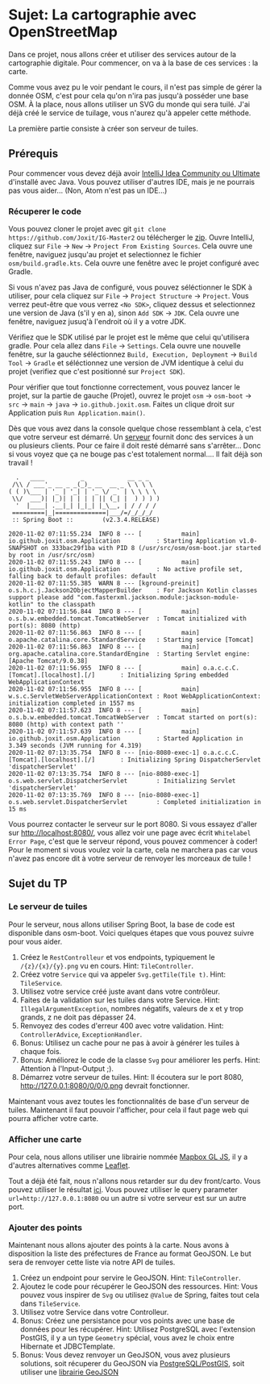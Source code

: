 # Sujet: La cartographie avec OpenStreetMap

Dans ce projet, nous allons créer et utiliser des services autour de la cartographie digitale. Pour commencer, on va à la base de ces services : la carte.

Comme vous avez pu le voir pendant le cours, il n'est pas simple de gérer la donnée OSM, c'est pour cela qu'on n'ira pas jusqu'à posséder une base OSM. À la place, nous allons utiliser un SVG du monde qui sera tuilé. J'ai déjà créé le service de tuilage, vous n'aurez qu'à appeler cette méthode.

La première partie consiste à créer son serveur de tuiles.

## Prérequis

Pour commencer vous devez déjà avoir [IntelliJ Idea Community ou Ultimate](https://www.jetbrains.com/idea/download/#section=linux) d'installé avec Java.
Vous pouvez utiliser d'autres IDE, mais je ne pourrais pas vous aider... (Non, Atom n'est pas un IDE...)

### Récuperer le code

Vous pouvez cloner le projet avec git `git clone https://github.com/Joxit/IG-Master2` ou télécherger le [zip](https://github.com/Joxit/IG-Master2/archive/master.zip).
Ouvre IntelliJ, cliquez sur `File` -> `New` -> `Project From Existing Sources`. Cela ouvre une fenêtre, naviguez jusqu'au projet et selectionnez le fichier `osm/build.gradle.kts`.
Cela ouvre une fenêtre avec le projet configuré avec Gradle.

Si vous n'avez pas Java de configuré, vous pouvez séléctionner le SDK à utiliser, pour cela cliquez sur `File` -> `Project Structure` -> `Project`. Vous verrez peut-être que vous verrez `<No SDK>`, cliquez dessus et selectionnez une version de Java (s'il y en a), sinon `Add SDK` -> `JDK`. Cela ouvre une fenêtre, naviguez jusuq'à l'endroit où il y a votre JDK. 

Vérifiez que le SDK utilisé par le projet est le même que celui qu'utilisera gradle. Pour cela allez dans `File` -> `Settings`. Cela ouvre une nouvelle fenêtre, sur la gauche séléctionnez `Build, Execution, Deployment` -> `Build Tool` -> `Gradle` et séléctionnez une version de JVM identique à celui du projet (verifiez que c'est positionné sur `Project SDK`).

Pour vérifier que tout fonctionne correctement, vous pouvez lancer le projet, sur la partie de gauche (Projet), ouvrez le projet `osm` -> `osm-boot` -> `src` -> `main` -> `java` -> `io.github.joxit.osm`. Faites un clique droit sur Application puis `Run Application.main()`.

Dès que vous avez dans la console quelque chose ressemblant à cela, c'est que votre serveur est démarré. Un [serveur](https://fr.wikipedia.org/wiki/Serveur_informatique) fournit donc des services à un ou plusieurs clients. Pour ce faire il doit resté démarré sans s'arrêter... Donc si vous voyez que ça ne bouge pas c'est totalement normal.... Il fait déjà son travail !

```
  .   ____          _            __ _ _
 /\\ / ___'_ __ _ _(_)_ __  __ _ \ \ \ \
( ( )\___ | '_ | '_| | '_ \/ _` | \ \ \ \
 \\/  ___)| |_)| | | | | || (_| |  ) ) ) )
  '  |____| .__|_| |_|_| |_\__, | / / / /
 =========|_|==============|___/=/_/_/_/
 :: Spring Boot ::        (v2.3.4.RELEASE)

2020-11-02 07:11:55.234  INFO 8 --- [           main] io.github.joxit.osm.Application          : Starting Application v1.0-SNAPSHOT on 333bac29f1ba with PID 8 (/usr/src/osm/osm-boot.jar started by root in /usr/src/osm)
2020-11-02 07:11:55.243  INFO 8 --- [           main] io.github.joxit.osm.Application          : No active profile set, falling back to default profiles: default
2020-11-02 07:11:55.385  WARN 8 --- [kground-preinit] o.s.h.c.j.Jackson2ObjectMapperBuilder    : For Jackson Kotlin classes support please add "com.fasterxml.jackson.module:jackson-module-kotlin" to the classpath
2020-11-02 07:11:56.844  INFO 8 --- [           main] o.s.b.w.embedded.tomcat.TomcatWebServer  : Tomcat initialized with port(s): 8080 (http)
2020-11-02 07:11:56.863  INFO 8 --- [           main] o.apache.catalina.core.StandardService   : Starting service [Tomcat]
2020-11-02 07:11:56.863  INFO 8 --- [           main] org.apache.catalina.core.StandardEngine  : Starting Servlet engine: [Apache Tomcat/9.0.38]
2020-11-02 07:11:56.955  INFO 8 --- [           main] o.a.c.c.C.[Tomcat].[localhost].[/]       : Initializing Spring embedded WebApplicationContext
2020-11-02 07:11:56.955  INFO 8 --- [           main] w.s.c.ServletWebServerApplicationContext : Root WebApplicationContext: initialization completed in 1557 ms
2020-11-02 07:11:57.623  INFO 8 --- [           main] o.s.b.w.embedded.tomcat.TomcatWebServer  : Tomcat started on port(s): 8080 (http) with context path ''
2020-11-02 07:11:57.639  INFO 8 --- [           main] io.github.joxit.osm.Application          : Started Application in 3.349 seconds (JVM running for 4.319)
2020-11-02 07:13:35.754  INFO 8 --- [nio-8080-exec-1] o.a.c.c.C.[Tomcat].[localhost].[/]       : Initializing Spring DispatcherServlet 'dispatcherServlet'
2020-11-02 07:13:35.754  INFO 8 --- [nio-8080-exec-1] o.s.web.servlet.DispatcherServlet        : Initializing Servlet 'dispatcherServlet'
2020-11-02 07:13:35.769  INFO 8 --- [nio-8080-exec-1] o.s.web.servlet.DispatcherServlet        : Completed initialization in 15 ms
```

Vous pourrez contacter le serveur sur le port 8080. Si vous essayez d'aller sur <http://localhost:8080/>, vous allez voir une page avec écrit `Whitelabel Error Page`, c'est que le serveur répond, vous pouvez commencer à coder! Pour le moment si vous voulez voir la carte, cela ne marchera pas car vous n'avez pas encore dit à votre serveur de renvoyer les morceaux de tuile !

## Sujet du TP

### Le serveur de tuiles

Pour le serveur, nous allons utiliser Spring Boot, la base de code est disponible dans osm-boot. Voici quelques étapes que vous pouvez suivre pour vous aider.

  1. Créez le `RestControlleur` et vos endpoints, typiquement le `/{z}/{x}/{y}.png` vu en cours. Hint: `TileController`.
  2. Créez votre `Service` qui va appeler `Svg.getTile(Tile t)`. Hint: `TileService`.
  3. Utilisez votre service créé juste avant dans votre contrôleur.
  4. Faites de la validation sur les tuiles dans votre Service. Hint: `IllegalArgumentException`, nombres négatifs, valeurs de x et y trop grands, z ne doit pas dépasser 24.
  5. Renvoyez des codes d'erreur 400 avec votre validation. Hint: `ControllerAdvice`, `ExceptionHandler`.
  6. Bonus: Utilisez un cache pour ne pas à avoir à générer les tuiles à chaque fois.
  7. Bonus: Améliorez le code de la classe `Svg` pour améliorer les perfs. Hint: Attention à l'Input-Output ;).
  8. Démarrez votre serveur de tuiles. Hint: Il écoutera sur le port 8080, <http://127.0.0.1:8080/0/0/0.png> devrait fonctionner.

Maintenant vous avez toutes les fonctionnalités de base d'un serveur de tuiles. Maintenant il faut pouvoir l'afficher, pour cela il faut page web qui pourra afficher votre carte.

### Afficher une carte

Pour cela, nous allons utiliser une librairie nommée [Mapbox GL JS](https://docs.mapbox.com/mapbox-gl-js/api/), il y a d'autres alternatives comme [Leaflet](https://leafletjs.com/).

Tout a déjà été fait, nous n'allons nous retarder sur du dev front/carto. Vous pouvez utiliser le résultat [ici](https://joxit.dev/IG-Master2/osm/osm-ui/?url=http://127.0.0.1:8080). Vous pouvez utiliser le query parameter `url=http://127.0.0.1:8080` ou un autre si votre serveur est sur un autre port.

### Ajouter des points

Maintenant nous allons ajouter des points à la carte. Nous avons à disposition la liste des préfectures de France au format GeoJSON. Le but sera de renvoyer cette liste via notre API de tuiles.

  1. Créez un endpoint pour servire le GeoJSON. Hint: `TileController`.
  2. Ajoutez le code pour récupérer le GeoJSON des ressources. Hint: Vous pouvez vous inspirer de `Svg` ou utilisez `@Value` de Spring, faites tout cela dans `TileService`.
  3. Utilisez votre Service dans votre Controlleur.
  4. Bonus: Créez une persistance pour vos points avec une base de données pour les récupérer. Hint: Utilisez PostgreSQL avec l'extension PostGIS, il y a un type `Geometry` spécial, vous avez le choix entre Hibernate et JDBCTemplate.
  5. Bonus: Vous devez renvoyer un GeoJSON, vous avez plusieurs solutions, soit récuperer du GeoJSON via [PostgreSQL/PostGIS](https://postgis.net/docs/ST_AsGeoJSON.html), soit utiliser une [librairie GeoJSON](https://github.com/ngageoint/simple-features-geojson-java)
